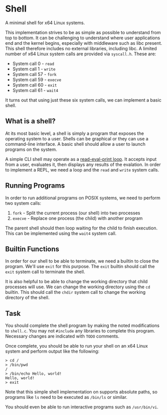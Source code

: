 Shell
=====

A minimal shell for x64 Linux systems.

This implementation strives to be as simple as possible to understand from top to bottom. It can be challenging to understand where user applications end and the kernel begins, especially with middleware such as libc present. This shell therefore includes no external libraries, including libc. A limited number of x64 Linux system calls are provided via `syscall.h`. These are:

- System call 0 - `read`
- System call 1 - `write`
- System call 57 - `fork`
- System call 59 - `execve`
- System call 60 - `exit`
- System call 61 - `wait4`

It turns out that using just these six system calls, we can implement a basic shell.

What is a shell?
----------------

At its most basic level, a shell is simply a program that exposes the operating system to a user. Shells can be graphical or they can use a command-line interface. A basic shell should allow a user to launch programs on the system.

A simple CLI shell may operate as a [read-eval-print loop](https://en.wikipedia.org/wiki/Read%E2%80%93eval%E2%80%93print_loop). It accepts input from a user, evaluates it, then displays any results of the evalation. In order to implement a REPL, we need a loop and the `read` and `write` system calls.

Running Programs
----------------

In order to run additional programs on POSIX systems, we need to perform two system calls:

1. `fork` - Split the current process (our shell) into two processes
2. `execve` - Replace one process (the child) with another program

The parent shell should then loop waiting for the child to finish execution. This can be implemented using the `wait4` system call.

Builtin Functions
-----------------

In order for our shell to be able to terminate, we need a builtin to close the program. We'll use `exit` for this purpose. The `exit` builtin should call the `exit` system call to terminate the shell.

It is also helpful to be able to change the working directory that child processes will use. We can change the working directory using the `cd` builtin. This should call the `chdir` system call to change the working directory of the shell.

Task
----

You should complete the shell program by making the noted modifications to `shell.c`. You may not `#include` any libraries to complete this program. Necessary changes are indicated with `TODO` comments.

Once complete, you should be able to run your shell on an x64 Linux system and perform output like the following:

```
> cd /
> /bin/pwd
/
> /bin/echo Hello, world!
Hello, world!
> exit
```

Note that this simple shell implementation on supports absolute paths, so programs like `ls` need to be executed as `/bin/ls` or similar.

You should even be able to run interactive programs such as `/usr/bin/vi`.
